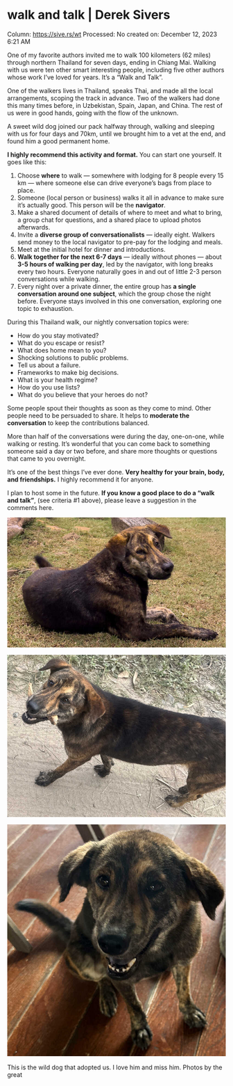 # walk and talk | Derek Sivers

Column: https://sive.rs/wt
Processed: No
created on: December 12, 2023 6:21 AM

One of my favorite authors invited me to walk 100 kilometers (62 miles) through northern Thailand for seven days, ending in Chiang Mai. Walking with us were ten other smart interesting people, including five other authors whose work I’ve loved for years. It’s a “Walk and Talk”.

One of the walkers lives in Thailand, speaks Thai, and made all the local arrangements, scoping the track in advance. Two of the walkers had done this many times before, in Uzbekistan, Spain, Japan, and China. The rest of us were in good hands, going with the flow of the unknown.

A sweet wild dog joined our pack halfway through, walking and sleeping with us for four days and 70km, until we brought him to a vet at the end, and found him a good permanent home.

**I highly recommend this activity and format.**  You can start one yourself. It goes like this:

1. Choose **where** to walk — somewhere with lodging for 8 people every 15 km — where someone else can drive everyone’s bags from place to place.
2. Someone (local person or business) walks it all in advance to make sure it’s actually good. This person will be the **navigator**.
3. Make a shared document of details of where to meet and what to bring, a group chat for questions, and a shared place to upload photos afterwards.
4. Invite a **diverse group of conversationalists** — ideally eight. Walkers send money to the local navigator to pre-pay for the lodging and meals.
5. Meet at the initial hotel for dinner and introductions.
6. **Walk together for the next 6-7 days** — ideally without phones — about **3-5 hours of walking per day**, led by the navigator, with long breaks every two hours. Everyone naturally goes in and out of little 2-3 person conversations while walking.
7. Every night over a private dinner, the entire group has **a single conversation around one subject**, which the group chose the night before. Everyone stays involved in this one conversation, exploring one topic to exhaustion.

During this Thailand walk, our nightly conversation topics were:

- How do you stay motivated?
- What do you escape or resist?
- What does home mean to you?
- Shocking solutions to public problems.
- Tell us about a failure.
- Frameworks to make big decisions.
- What is your health regime?
- How do you use lists?
- What do you believe that your heroes do not?

Some people spout their thoughts as soon as they come to mind. Other people need to be persuaded to share. It helps to **moderate the conversation** to keep the contributions balanced.

More than half of the conversations were during the day, one-on-one, while walking or resting. It’s wonderful that you can come back to something someone said a day or two before, and share more thoughts or questions that came to you overnight.

It’s one of the best things I’ve ever done.  **Very healthy for your brain, body, and friendships.**  I highly recommend it for anyone.

I plan to host some in the future. **If you know a good place to do a “walk and talk”**, (see criteria #1 above), please leave a suggestion in the comments here.

![](walk%20and%20talk%20Derek%20Sivers%20f6bce8f05c36409e991f9f6b5ebfc6f4/thaidog-2.jpg)

![](walk%20and%20talk%20Derek%20Sivers%20f6bce8f05c36409e991f9f6b5ebfc6f4/thaidog-1.jpg)

![](walk%20and%20talk%20Derek%20Sivers%20f6bce8f05c36409e991f9f6b5ebfc6f4/thaidog-3.jpg)

This is the wild dog that adopted us. I love him and miss him. Photos by the great